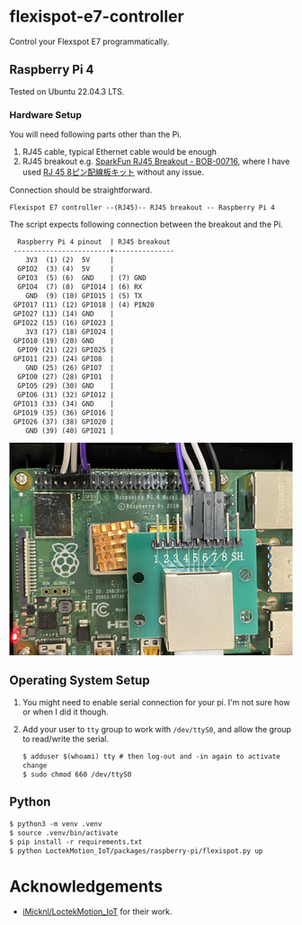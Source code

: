 # flexispot-e7-controller

Control your Flexspot E7 programmatically.

## Raspberry Pi 4

Tested on Ubuntu 22.04.3 LTS.

### Hardware Setup

You will need following parts other than the Pi.

1. RJ45 cable, typical Ethernet cable would be enough
2. RJ45 breakout e.g. [SparkFun RJ45 Breakout - BOB-00716](https://www.sparkfun.com/products/716), where I have used [RJ 45 8ピン配線板キット](https://www.amazon.co.jp/gp/product/B0C52JCM71/) without any issue.

Connection should be straightforward.

```
Flexispot E7 controller --(RJ45)-- RJ45 breakout -- Raspberry Pi 4
```

The script expects following connection between the breakout and the Pi.

```
  Raspberry Pi 4 pinout  | RJ45 breakout
 ------------------------+---------------
    3V3  (1) (2)  5V     |
  GPIO2  (3) (4)  5V     |
  GPIO3  (5) (6)  GND    | (7) GND
  GPIO4  (7) (8)  GPIO14 | (6) RX
    GND  (9) (10) GPIO15 | (5) TX
 GPIO17 (11) (12) GPIO18 | (4) PIN20
 GPIO27 (13) (14) GND    |
 GPIO22 (15) (16) GPIO23 |
    3V3 (17) (18) GPIO24 |
 GPIO10 (19) (20) GND    |
  GPIO9 (21) (22) GPIO25 |
 GPIO11 (23) (24) GPIO8  |
    GND (25) (26) GPIO7  |
  GPIO0 (27) (28) GPIO1  |
  GPIO5 (29) (30) GND    |
  GPIO6 (31) (32) GPIO12 |
 GPIO13 (33) (34) GND    |
 GPIO19 (35) (36) GPIO16 |
 GPIO26 (37) (38) GPIO20 |
    GND (39) (40) GPIO21 |
```

![routing](media/routing.png)

## Operating System Setup

1. You might need to enable serial connection for your pi. I'm not sure how or when I did it though.
2. Add your user to `tty` group to work with `/dev/ttyS0`, and allow the group to read/write the serial.

    ```console
    $ adduser $(whoami) tty # then log-out and -in again to activate change
    $ sudo chmod 660 /dev/ttyS0
    ```

## Python

```console
$ python3 -m venv .venv
$ source .venv/bin/activate
$ pip install -r requirements.txt
$ python LoctekMotion_IoT/packages/raspberry-pi/flexispot.py up
```

# Acknowledgements

- [iMicknl/LoctekMotion_IoT](https://github.com/iMicknl/LoctekMotion_IoT) for their work.
